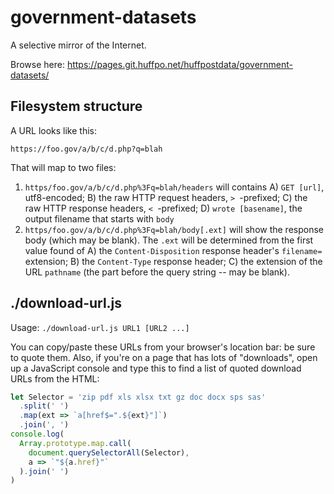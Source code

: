 government-datasets
===================

A selective mirror of the Internet.

Browse here: https://pages.git.huffpo.net/huffpostdata/government-datasets/

Filesystem structure
--------------------

A URL looks like this:

`https://foo.gov/a/b/c/d.php?q=blah`

That will map to two files:

1. `https/foo.gov/a/b/c/d.php%3Fq=blah/headers` will contains A) `GET [url]`,
   utf8-encoded; B) the raw HTTP request headers, `> `-prefixed; C) the raw HTTP
   response headers, `< `-prefixed; D) `wrote [basename]`, the output filename
   that starts with `body`
2. `https/foo.gov/a/b/c/d.php%3Fq=blah/body[.ext]` will show the response body
   (which may be blank). The `.ext` will be determined from the first value
   found of A) the `Content-Disposition` response header's `filename=`
   extension; B) the `Content-Type` response header; C) the extension of the
   URL `pathname` (the part before the query string -- may be blank).

./download-url.js
-----------------

Usage: `./download-url.js URL1 [URL2 ...]`

You can copy/paste these URLs from your browser's location bar: be sure to quote
them. Also, if you're on a page that has lots of "downloads", open up a
JavaScript console and type this to find a list of quoted download URLs from the
HTML:

```javascript
let Selector = 'zip pdf xls xlsx txt gz doc docx sps sas'
  .split(' ')
  .map(ext => `a[href$=".${ext}"]`)
  .join(', ')
console.log(
  Array.prototype.map.call(
    document.querySelectorAll(Selector),
    a => `"${a.href}"`
  ).join(' ')
)
```
